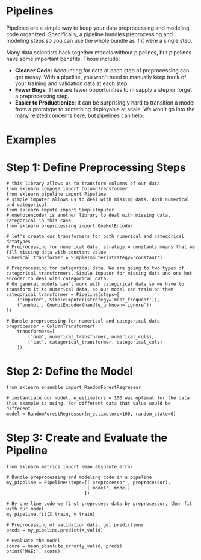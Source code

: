 # Pipelines

Pipelines are a simple way to keep your data preprocessing and modeling code organized. Specifically, a pipeline bundles preprocessing and modeling steps so you can use the whole bundle as if it were a single step.

Many data scientists hack together models without pipelines, but pipelines have some important benefits. Those include:

* **Cleaner Code:** Accounting for data at each step of preprocessing can get messy. With a pipeline, you won't need to manually keep track of your training and validation data at each step.
* **Fewer Bugs**: There are fewer opportunities to misapply a step or forget a preprocessing step.
* **Easier to Productionize**: It can be surprisingly hard to transition a model from a prototype to something deployable at scale. We won't go into the many related concerns here, but pipelines can help.

# Examples

# Step 1: Define Preprocessing Steps
```
# this library allows us to transform columns of our data
from sklearn.compose import ColumnTransformer
from sklearn.pipeline import Pipeline
# simple imputer allows us to deal with missing data. Both numerical and categorical
from sklearn.impute import SimpleImputer
# onehotencoder is another library to deal with missing data, categorical in this case
from sklearn.preprocessing import OneHotEncoder

# let's create our transformers for both numerical and categorical datatypes
# Preprocessing for numerical data. strategy = constants means that we fill missing data with constant value
numerical_transformer = SimpleImputer(strategy='constant')

# Preprocessing for categorical data. We are going to two types of categorical transformers. Simple imputer for missing data and one hot encoder to deal with categorical data.
# On general models can't work with categorical data so we have to transform it to numerical data, so our model can train on them
categorical_transformer = Pipeline(steps=[
    ('imputer', SimpleImputer(strategy='most_frequent')),
    ('onehot', OneHotEncoder(handle_unknown='ignore'))
])

# Bundle preprocessing for numerical and categorical data
preprocessor = ColumnTransformer(
    transformers=[
        ('num', numerical_transformer, numerical_cols),
        ('cat', categorical_transformer, categorical_cols)
    ])
```

# Step 2: Define the Model
```
from sklearn.ensemble import RandomForestRegressor

# instantiate our model. n_estimators = 100 was optimal for the data this example is using. For different data that value would be different.
model = RandomForestRegressor(n_estimators=100, random_state=0)
```

# Step 3: Create and Evaluate the Pipeline
```
from sklearn.metrics import mean_absolute_error

# Bundle preprocessing and modeling code in a pipeline
my_pipeline = Pipeline(steps=[('preprocessor', preprocessor),
                              ('model', model)
                             ])

# By one line code we first preprocess data by preprocessor, then fit with our model 
my_pipeline.fit(X_train, y_train)

# Preprocessing of validation data, get predictions
preds = my_pipeline.predict(X_valid)

# Evaluate the model
score = mean_absolute_error(y_valid, preds)
print('MAE:', score)
```